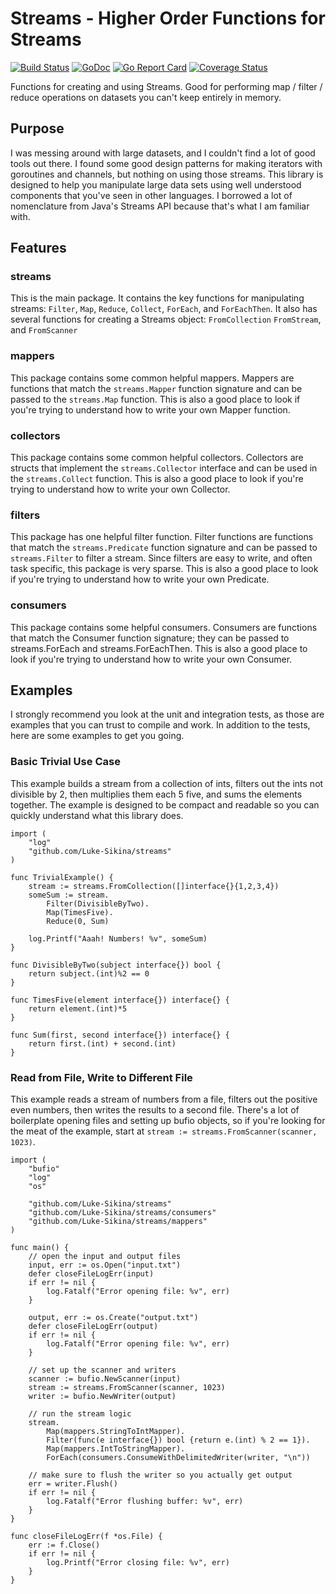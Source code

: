 # Streams - Higher Order Functions for Streams
[![Build Status](https://travis-ci.org/Luke-Sikina/streams.svg?branch=master)](https://travis-ci.org/Luke-Sikina/streams)
[![GoDoc](https://godoc.org/github.com/Luke-Sikina/streams?status.svg)](https://godoc.org/github.com/Luke-Sikina/streams)
[![Go Report Card](https://goreportcard.com/badge/github.com/Luke-Sikina/streams)](https://goreportcard.com/report/github.com/Luke-Sikina/streams)
[![Coverage Status](https://coveralls.io/repos/github/Luke-Sikina/streams/badge.svg?branch=coverage)](https://coveralls.io/github/Luke-Sikina/streams?branch=coverage)

Functions for creating and using Streams. Good for performing map / filter / reduce
operations on datasets you can't keep entirely in memory.

## Purpose
I was messing around with large datasets, and I couldn't find a lot of good tools out there.
I found some good design patterns for making iterators with goroutines and channels, but nothing
on using those streams. This library is designed to help you manipulate large data sets using
well understood components that you've seen in other languages.
I borrowed a lot of nomenclature from Java's Streams API because that's what I am familiar with.
## Features
### streams
This is the main package. It contains the key functions for manipulating streams:
`Filter`, `Map`, `Reduce`, `Collect`, `ForEach`, and `ForEachThen`. It also
has several functions for creating a Streams object: `FromCollection` `FromStream`,
and `FromScanner`

### mappers
This package contains some common helpful mappers. Mappers are functions that match
the `streams.Mapper` function signature and can be passed to the `streams.Map` function.
This is also a good place to look if you're trying to understand how to write
your own Mapper function.

### collectors
This package contains some common helpful collectors. Collectors are structs that
implement the `streams.Collector` interface and can be used in the `streams.Collect`
function. This is also a good place to look if you're trying to understand how to
write your own Collector.

### filters
This package has one helpful filter function. Filter functions are functions that
match the `streams.Predicate` function signature and can be passed to `streams.Filter`
to filter a stream. Since filters are easy to write, and often task specific, this
package is very sparse. This is also a good place to look if you're trying to understand
how to write your own Predicate.

### consumers
This package contains some helpful consumers. Consumers are functions that match the Consumer
function signature; they can be passed to streams.ForEach and streams.ForEachThen. This is
also a good place to look if you're trying to understand how to write your own Consumer.

## Examples
I strongly recommend you look at the unit and integration tests, as those are examples that
you can trust to compile and work. In addition to the tests, here are some examples to get you going.

### Basic Trivial Use Case
This example builds a stream from a collection of ints, filters out the ints not divisible by 2,
then multiplies them each 5 five, and sums the elements together. The example is designed to be compact
and readable so you can quickly understand what this library does.
``` Golang
import (
	"log"
	"github.com/Luke-Sikina/streams"
)

func TrivialExample() {
    stream := streams.FromCollection([]interface{}{1,2,3,4})
	someSum := stream.
		Filter(DivisibleByTwo).
		Map(TimesFive).
		Reduce(0, Sum)

	log.Printf("Aaah! Numbers! %v", someSum)
}

func DivisibleByTwo(subject interface{}) bool {
	return subject.(int)%2 == 0
}

func TimesFive(element interface{}) interface{} {
	return element.(int)*5
}

func Sum(first, second interface{}) interface{} {
	return first.(int) + second.(int)
}

```

### Read from File, Write to Different File
This example reads a stream of numbers from a file, filters out the positive even numbers, then writes the results
to a second file. There's a lot of boilerplate opening files and setting up bufio objects, so if you're looking
for the meat of the example, start at `stream := streams.FromScanner(scanner, 1023)`.
``` Golang
import (
	"bufio"
	"log"
	"os"

	"github.com/Luke-Sikina/streams"
	"github.com/Luke-Sikina/streams/consumers"
	"github.com/Luke-Sikina/streams/mappers"
)

func main() {
	// open the input and output files
	input, err := os.Open("input.txt")
	defer closeFileLogErr(input)
	if err != nil {
		log.Fatalf("Error opening file: %v", err)
	}

	output, err := os.Create("output.txt")
	defer closeFileLogErr(output)
	if err != nil {
		log.Fatalf("Error opening file: %v", err)
	}

	// set up the scanner and writers
	scanner := bufio.NewScanner(input)
	stream := streams.FromScanner(scanner, 1023)
	writer := bufio.NewWriter(output)

	// run the stream logic
	stream.
		Map(mappers.StringToIntMapper).
		Filter(func(e interface{}) bool {return e.(int) % 2 == 1}).
		Map(mappers.IntToStringMapper).
		ForEach(consumers.ConsumeWithDelimitedWriter(writer, "\n"))

	// make sure to flush the writer so you actually get output
	err = writer.Flush()
	if err != nil {
		log.Fatalf("Error flushing buffer: %v", err)
	}
}

func closeFileLogErr(f *os.File) {
	err := f.Close()
	if err != nil {
		log.Printf("Error closing file: %v", err)
	}
}
```